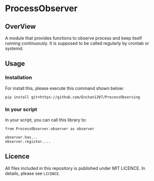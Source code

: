 # ProcessObserver

## OverView

A module that provides functions to observe process and keep itself running continuously.
It is supposed to be called regularly by crontab or systemd.

## Usage

### Installation

For install this, please execute this command shown below:

    pip install git+https://github.com/Enchan1207/ProcessObserving

### In your script

In your script, you can call this library to:

    from ProcessObserver.observer as observer

    observer.has...
    observer.register....

## Licence

All files included in this repository is published under MIT LICENCE.
In details, please see `LICENCE`.
